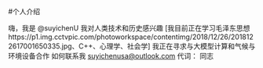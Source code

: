 #个人介绍

  嗨，我是 @suyichenU
  我对人类技术和历史感兴趣
 [我目前正在学习毛泽东思想https://p1.img.cctvpic.com/photoworkspace/contentimg/2018/12/26/2018122617001650335.jpg、C++、心理学、社会学]
  我正在寻求与大模型计算和气候与环境设备合作
 如何联系我 [suyichenusa@outlook.com](mailto:suyichenusa@outlook.com)
  代词： 同志